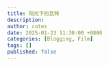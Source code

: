 ```yaml
---
title: 阳光下的瓦特
description: 
author: cotes
date: 2025-01-23 11:30:00 +0800
categories: [Blogging, Film]
tags: []
published: false
---
```


